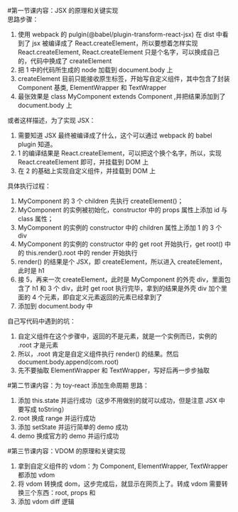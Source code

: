 #第一节课内容：JSX 的原理和关键实现  
思路步骤：
1. 使用 webpack 的 pulgin(@babel/plugin-transform-react-jsx) 在 dist 中看到了 jsx 被编译成了 React.createElement，所以要想着怎样实现 React.createElement,
React.createElement 只是个名字，可以换成自己的，代码中换成了 createElement
2. 把 1 中的代码所生成的 node 加载到 document.body 上
3. createElement 目前只能接收原生标签，开始写自定义组件，其中包含了封装 Component 基类, ElementWrapper 和 TextWrapper
4. 最张效果是 class MyComponent extends Component ,并把结果添加到了 document.body 上  

或者这样描述，为了实现 JSX：
1. 需要知道 JSX 最终被编译成了什么，这个可以通过 webpack 的 babel plugin 知道。  
2. 1 的编译结果是 React.createElement，可以把这个换个名字，所以，实现 React.createElement 即可，并挂载到 DOM 上
3. 在 2 的基础上实现自定义组件，并挂载到 DOM 上

具体执行过程：  
1. MyComponent 的 3 个 children 先执行 createElement()；  
2. MyComponent 的实例被初始化，constructor 中的 props 属性上添加 id 与 class 属性；  
3. MyComponent 的实例的 constructor 中的 children 属性上添加 1 的 3 个 div
4. MyComponent 的实例的 constructor 中的 get root 开始执行，get root() 中的 this.render().root 中的 render 开始执行
5. render() 的结果是个 JSX，即 createElement，所以进入 createElement，此时是 h1
6. 接 5，再来一次 createElement，此时是 MyComponent 的外壳 div，里面包含了 h1 和 3 个 div，此时 get root 执行完毕，拿到的结果是外壳 div 加个里面的 4 个元素，即自定义元素返回的元素已经拿到了
7. 添加到 document.body 中

自己写代码中遇到的坑：
1. 自定义组件在这个步骤中，返回的不是元素，就是一个实例而已，实例的 .root 才是元素
2. 所以，.root 肯定是自定义组件执行 render() 的结果。然后 document.body.append(com.root)
3. 先不要抽取 ElementWrapper 和 TextWrapper，写好后再一步步抽取

#第二节课内容：为 toy-react 添加生命周期
思路：
1. 添加 this.state 并运行成功（这步不用做别的就可以成功，但是注意 JSX 中要写成 toString）
2. root 换成 range 并运行成功
3. 添加 setState 并运行简单的 demo 成功
4. demo 换成官方的 demo 并运行成功

#第三节课内容：VDOM 的原理和关键实现
1. 拿到自定义组件的 vdom：为 Component, ElementWrapper, TextWrapper 都添加 vdom
2. 将 vdom 转换成 dom，这步完成后，就显示在网页上了。转成 vdom 需要转换三个东西：root, props 和 
3. 添加 vdom diff 逻辑
